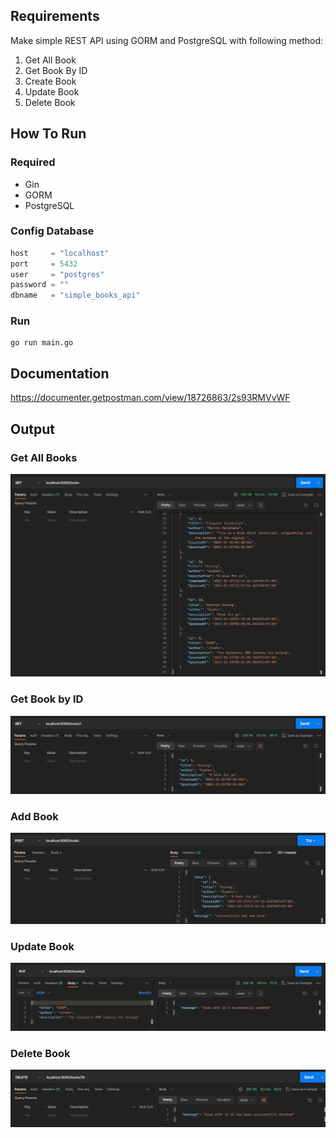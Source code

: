 ## Requirements
Make simple REST API using GORM and PostgreSQL with following method:
1. Get All Book
2. Get Book By ID
3. Create Book
4. Update Book
5. Delete Book

## How To Run
### Required
- Gin
- GORM
- PostgreSQL

### Config Database
```go
host     = "localhost"
port     = 5432
user     = "postgres"
password = ""
dbname   = "simple_books_api"
```

### Run
```shell script
go run main.go
```

## Documentation
https://documenter.getpostman.com/view/18726863/2s93RMVvWF

## Output
### Get All Books
![Get All Books](assets/GET.png)

### Get Book by ID
![Get Book by ID](assets/GET_ONE.png)

### Add Book
![Add Book](assets/POST.png)

### Update Book
![Update Book](assets/PUT.png)

### Delete Book
![Delete Book](assets/DELETE.png)